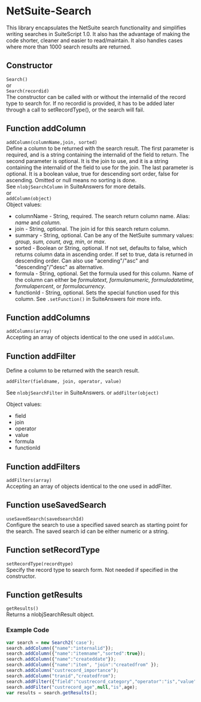 # NetSuite-Search

This library encapsulates the NetSuite search functionality and simplifies writing searches in SuiteScript 1.0.
It also has the advantage of making the code shorter, cleaner and easier to read/maintain. It also handles cases where more than 1000 search results are returned. 


## Constructor 
`Search()`  
or  
`Search(recordid)`  
The constructor can be called with or without the internalid of the record type to search for. 
If no recordid is provided, it has to be added later through a call to setRecordType(), or the search will fail.

## Function addColumn 
`addColumn(columnName,join, sorted)`  
Define a column to be returned with the search result. The first parameter is required, and is a string containing the internalid of the field to return.
The second parameter is optional. It is the join to use, and it is a string containing the internalid of the field to use for the join.
The last parameter is optional. It is a boolean value, true for descending sort order, false for ascending. Omitted or null means no sorting is done.     
See `nlobjSearchColumn` in SuiteAnswers for more details.  
or  
`addColumn(object)`  
Object values:  
- columnName	- String, required. The search return column name. Alias: _name_ and _column_.
- join        - String, optional. The join id for this search return column.  
- summary     - String, optional. Can be any of the NetSuite summary values:  _group, sum, count, avg, min_, or _max_.
- sorted		  - Boolean or String, optional. If not set, defaults to false, which returns column data in ascending order. If set to true, data is returned in descending order. Can also use "acending"/"asc" and "descending"/"desc" as alternative.
- formula     - String, optional. Set the formula used for this column. Name of the column can either be _formulatext, formulanumeric, formuladatetime, formulapercent_, or _formulacurrency_.
- functionId  - String, optional. Sets the special function used for this column. See `.setFunction()` in SuiteAnswers foir more info.


## Function addColumns
`addColumns(array)`  
Accepting an array of objects identical to the one used in `addColumn`.


## Function addFilter  
Define a column to be returned with the search result. 

`addFilter(fieldname, join, operator, value)`  

See `nlobjSearchFilter` in SuiteAnswers.
or
`addFilter(object)`  
  
Object values:  
- field  
- join  
- operator  
- value  
- formula  
- functionId  


## Function addFilters  
`addFilters(array)`  
Accepting an array of objects identical to the one used in addFilter.


## Function useSavedSearch  
`useSavedSearch(savedsearchId)`  
Configure the search to use a specified saved search as starting point for the search.
The saved search id can be either numeric or a string.


## Function setRecordType  
`setRecordType(recordtype)`  
Specify the record type to search form. Not needed if specified in the constructor.


## Function getResults  
`getResults()`  
Returns a nlobjSearchResult object.


### Example Code ###
```javascript
var search = new Search2('case');
search.addColumn({"name":"internalid"});
search.addColumn({"name":"itemname","sorted":true});
search.addColumn({"name":"createddate"});
search.addColumn({"name":"item", "join":"createdfrom" });
search.addColumn("custrecord_importance");
search.addColumn("tranid","createdfrom");
search.addFilter({"field":"custrecord_category","operator":"is","value":category});
search.addFilter("custrecord_age",null,"is",age);
var results = search.getResults();

```
